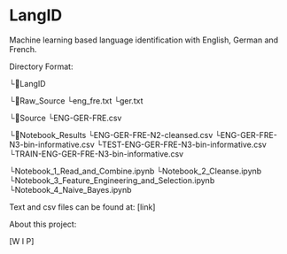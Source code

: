 # LangID
Machine learning based language identification with English, German and French.

Directory Format:

└📂LangID

   └📁Raw_Source
      └eng_fre.txt
      └ger.txt
      
   └📁Source
      └ENG-GER-FRE.csv
      
   └📁Notebook_Results
      └ENG-GER-FRE-N2-cleansed.csv
      └ENG-GER-FRE-N3-bin-informative.csv
      └TEST-ENG-GER-FRE-N3-bin-informative.csv
      └TRAIN-ENG-GER-FRE-N3-bin-informative.csv
      
   └Notebook_1_Read_and_Combine.ipynb
   └Notebook_2_Cleanse.ipynb
   └Notebook_3_Feature_Engineering_and_Selection.ipynb
   └Notebook_4_Naive_Bayes.ipynb
   
  
Text and csv files can be found at: [link]

About this project:

[W I P]
